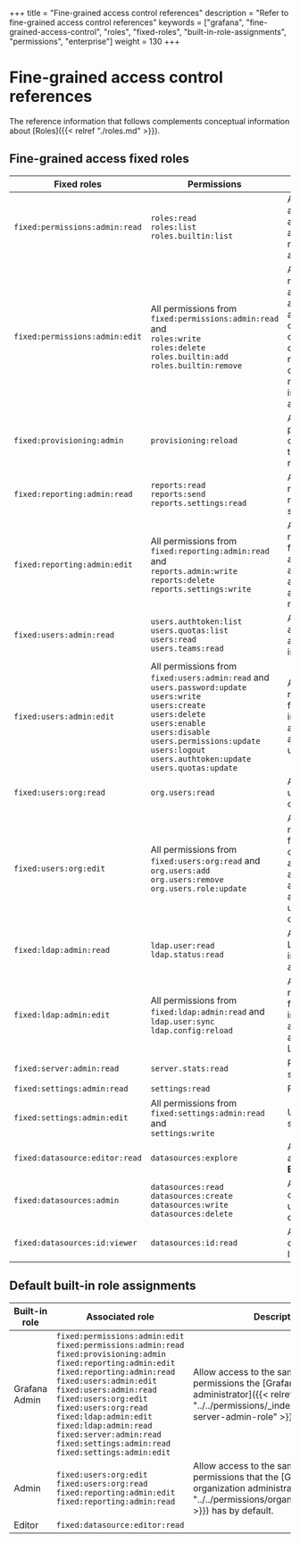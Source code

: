 +++
title = "Fine-grained access control references"
description = "Refer to fine-grained access control references"
keywords = ["grafana", "fine-grained-access-control", "roles", "fixed-roles", "built-in-role-assignments", "permissions", "enterprise"]
weight = 130
+++

# Fine-grained access control references

The reference information that follows complements conceptual information about [Roles]({{< relref "./roles.md" >}}).

## Fine-grained access fixed roles

| Fixed roles                    | Permissions                                                                                                                                                                                                                                                                  | Descriptions                                                                                                                              |
|--------------------------------|------------------------------------------------------------------------------------------------------------------------------------------------------------------------------------------------------------------------------------------------------------------------------|-------------------------------------------------------------------------------------------------------------------------------------------|
| `fixed:permissions:admin:read` | `roles:read`<br>`roles:list`<br>`roles.builtin:list`                                                                                                                                                                                                                         | Allows to list and get available roles and built-in role assignments.                                                                     |
| `fixed:permissions:admin:edit` | All permissions from `fixed:permissions:admin:read` and <br>`roles:write`<br>`roles:delete`<br>`roles.builtin:add`<br>`roles.builtin:remove`                                                                                                                                 | Allows every read action and in addition allows to create, change and delete custom roles and create or remove built-in role assignments. |
| `fixed:provisioning:admin`     | `provisioning:reload`                                                                                                                                                                                                                                                        | Allow provisioning configurations to be reloaded.                                                                                         |
| `fixed:reporting:admin:read`   | `reports:read`<br>`reports:send`<br>`reports.settings:read`                                                                                                                                                                                                                  | Allows to read reports and report settings.                                                                                               |
| `fixed:reporting:admin:edit`   | All permissions from `fixed:reporting:admin:read` and <br>`reports.admin:write`<br>`reports:delete`<br>`reports.settings:write`                                                                                                                                              | Allows every read action for reports and in addition allows to administer reports.                                                        |
| `fixed:users:admin:read`       | `users.authtoken:list`<br>`users.quotas:list`<br>`users:read`<br>`users.teams:read`                                                                                                                                                                                          | Allows to list and get users and related information.                                                                                     |
| `fixed:users:admin:edit`       | All permissions from `fixed:users:admin:read` and <br>`users.password:update`<br>`users:write`<br>`users:create`<br>`users:delete`<br>`users:enable`<br>`users:disable`<br>`users.permissions:update`<br>`users:logout`<br>`users.authtoken:update`<br>`users.quotas:update` | Allows every read action for users and in addition allows to administer users.                                                            |
| `fixed:users:org:read`         | `org.users:read`                                                                                                                                                                                                                                                             | Allows to get user organizations.                                                                                                         |
| `fixed:users:org:edit`         | All permissions from `fixed:users:org:read` and <br>`org.users:add`<br>`org.users:remove`<br>`org.users.role:update`                                                                                                                                                         | Allows every read action for user organizations and in addition allows to administer user organizations.                                  |
| `fixed:ldap:admin:read`        | `ldap.user:read`<br>`ldap.status:read`                                                                                                                                                                                                                                       | Allows to read LDAP information and status.                                                                                               |
| `fixed:ldap:admin:edit`        | All permissions from `fixed:ldap:admin:read` and <br>`ldap.user:sync`<br>`ldap.config:reload`                                                                                                                                                                                | Allows every read action for LDAP and in addition allows to administer LDAP.                                                              |
| `fixed:server:admin:read`      | `server.stats:read`                                                                                                                                                                                                                                                          | Read server stats                                                                                                                         |
| `fixed:settings:admin:read`    | `settings:read`                                                                                                                                                                                                                                                              | Read settings                                                                                                                             |
| `fixed:settings:admin:edit`    | All permissions from `fixed:settings:admin:read` and<br>`settings:write`                                                                                                                                                                                                     | Update settings                                                                                                                           |
| `fixed:datasource:editor:read` | `datasources:explore`                                                                                                                                                                                                                                                        | Allows to access to the **Explore** tab                                                                                                   |
| `fixed:datasources:admin`      | `datasources:read`<br>`datasources:create`<br>`datasources:write`<br>`datasources:delete`                                                                                                                                                                                    | Allows to create, read, update, delete data sources.                                                                                      |
| `fixed:datasources:id:viewer`  | `datasources:id:read`                                                                                                                                                                                                                                                        | Allows to read data sources ID.                                                                                                           |


## Default built-in role assignments

| Built-in role | Associated role                                                                                                                                                                                                                                                                                                                                                                                                             | Description                                                                                                                                                                   |
|---------------|-----------------------------------------------------------------------------------------------------------------------------------------------------------------------------------------------------------------------------------------------------------------------------------------------------------------------------------------------------------------------------------------------------------------------------|-------------------------------------------------------------------------------------------------------------------------------------------------------------------------------|
| Grafana Admin | `fixed:permissions:admin:edit`<br>`fixed:permissions:admin:read`<br>`fixed:provisioning:admin`<br>`fixed:reporting:admin:edit`<br>`fixed:reporting:admin:read`<br>`fixed:users:admin:edit`<br>`fixed:users:admin:read`<br>`fixed:users:org:edit`<br>`fixed:users:org:read`<br>`fixed:ldap:admin:edit`<br>`fixed:ldap:admin:read`<br>`fixed:server:admin:read`<br>`fixed:settings:admin:read`<br>`fixed:settings:admin:edit` | Allow access to the same resources and permissions the [Grafana server administrator]({{< relref "../../permissions/_index.md#grafana-server-admin-role" >}}) has by default. |
| Admin         | `fixed:users:org:edit`<br>`fixed:users:org:read`<br>`fixed:reporting:admin:edit`<br>`fixed:reporting:admin:read`                                                                                                                                                                                                                                                                                                            | Allow access to the same resources and permissions that the [Grafana organization administrator]({{< relref "../../permissions/organization_roles.md" >}}) has by default.    |
| Editor        | `fixed:datasource:editor:read`                                                                                                                                                                                                                                                                                                                                                                                              |
